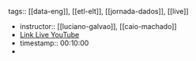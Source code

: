 tags:: [[data-eng]], [[etl-elt]], [[jornada-dados]], [[live]]

- instructor:: [[luciano-galvao]], [[caio-machado]]
- [Link Live YouTube](https://www.youtube.com/live/JuOyNPjAer8?si=fD3Z6MDfACAWlh3G)
- timestamp:: 00:10:00
-